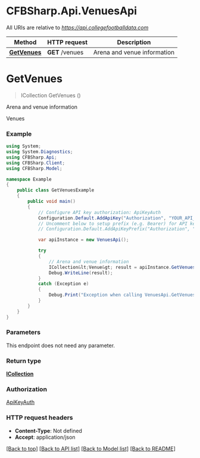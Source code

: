 # CFBSharp.Api.VenuesApi

All URIs are relative to *https://api.collegefootballdata.com*

Method | HTTP request | Description
------------- | ------------- | -------------
[**GetVenues**](VenuesApi.md#getvenues) | **GET** /venues | Arena and venue information


<a name="getvenues"></a>
# **GetVenues**
> ICollection<Venue> GetVenues ()

Arena and venue information

Venues

### Example
```csharp
using System;
using System.Diagnostics;
using CFBSharp.Api;
using CFBSharp.Client;
using CFBSharp.Model;

namespace Example
{
    public class GetVenuesExample
    {
        public void main()
        {
            // Configure API key authorization: ApiKeyAuth
            Configuration.Default.AddApiKey("Authorization", "YOUR_API_KEY");
            // Uncomment below to setup prefix (e.g. Bearer) for API key, if needed
            // Configuration.Default.AddApiKeyPrefix("Authorization", "Bearer");

            var apiInstance = new VenuesApi();

            try
            {
                // Arena and venue information
                ICollection&lt;Venue&gt; result = apiInstance.GetVenues();
                Debug.WriteLine(result);
            }
            catch (Exception e)
            {
                Debug.Print("Exception when calling VenuesApi.GetVenues: " + e.Message );
            }
        }
    }
}
```

### Parameters
This endpoint does not need any parameter.

### Return type

[**ICollection<Venue>**](Venue.md)

### Authorization

[ApiKeyAuth](../README.md#ApiKeyAuth)

### HTTP request headers

 - **Content-Type**: Not defined
 - **Accept**: application/json

[[Back to top]](#) [[Back to API list]](../README.md#documentation-for-api-endpoints) [[Back to Model list]](../README.md#documentation-for-models) [[Back to README]](../README.md)

